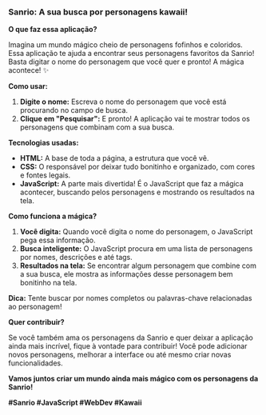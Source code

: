 ### **Sanrio: A sua busca por personagens kawaii!** ‍

**O que faz essa aplicação?**

Imagina um mundo mágico cheio de personagens fofinhos e coloridos. Essa aplicação te ajuda a encontrar seus personagens favoritos da Sanrio! Basta digitar o nome do personagem que você quer e pronto! A mágica acontece! ✨

**Como usar:**

1. **Digite o nome:** Escreva o nome do personagem que você está procurando no campo de busca.
2. **Clique em "Pesquisar":** E pronto! A aplicação vai te mostrar todos os personagens que combinam com a sua busca.

**Tecnologias usadas:**

* **HTML:** A base de toda a página, a estrutura que você vê.
* **CSS:** O responsável por deixar tudo bonitinho e organizado, com cores e fontes legais.
* **JavaScript:** A parte mais divertida! É o JavaScript que faz a mágica acontecer, buscando pelos personagens e mostrando os resultados na tela.

**Como funciona a mágica?**

1. **Você digita:** Quando você digita o nome do personagem, o JavaScript pega essa informação.
2. **Busca inteligente:** O JavaScript procura em uma lista de personagens por nomes, descrições e até tags.
3. **Resultados na tela:** Se encontrar algum personagem que combine com a sua busca, ele mostra as informações desse personagem bem bonitinho na tela.

**Dica:** Tente buscar por nomes completos ou palavras-chave relacionadas ao personagem!

**Quer contribuir?**

Se você também ama os personagens da Sanrio e quer deixar a aplicação ainda mais incrível, fique à vontade para contribuir! Você pode adicionar novos personagens, melhorar a interface ou até mesmo criar novas funcionalidades.

**Vamos juntos criar um mundo ainda mais mágico com os personagens da Sanrio!** 

**#Sanrio #JavaScript #WebDev #Kawaii**

